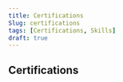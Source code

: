 ```yaml
---
title: Certifications
Slug: certifications
tags: [Certifications, Skills]
draft: true
---
```


## Certifications
